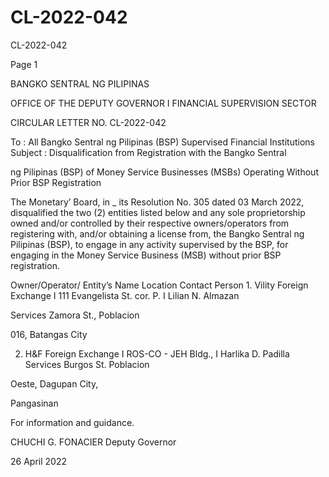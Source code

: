 # CL-2022-042

CL-2022-042

Page 1

BANGKO SENTRAL NG PILIPINAS

OFFICE OF THE DEPUTY GOVERNOR I FINANCIAL SUPERVISION SECTOR

CIRCULAR LETTER NO. CL-2022-042

To : All Bangko Sentral ng Pilipinas (BSP) Supervised Financial Institutions Subject : Disqualification from Registration with the Bangko Sentral

ng Pilipinas (BSP) of Money Service Businesses (MSBs) Operating Without Prior BSP Registration

The Monetary’ Board, in _ its Resolution No. 305 dated 03 March 2022, disqualified the two (2) entities listed below and any sole proprietorship owned and/or controlled by their respective owners/operators from registering with, and/or obtaining a license from, the Bangko Sentral ng Pilipinas (BSP), to engage in any activity supervised by the BSP, for engaging in the Money Service Business (MSB) without prior BSP registration.

Owner/Operator/ Entity’s Name Location Contact Person 1. Vility Foreign Exchange I 111 Evangelista St. cor. P. I Lilian N. Almazan

Services Zamora St., Poblacion

016, Batangas City

2. H&F Foreign Exchange I ROS-CO - JEH Bldg., I Harlika D. Padilla Services Burgos St. Poblacion

Oeste, Dagupan City,

Pangasinan

For information and guidance.

 CHUCHI G. FONACIER Deputy Governor

26 April 2022